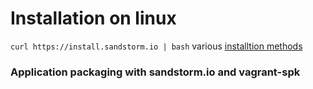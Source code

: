 # Installation on linux
``curl https://install.sandstorm.io | bash``
various [installtion methods](https://docs.sandstorm.io/en/latest/install/#option-3-pgp-verified-install)
### Application packaging with sandstorm.io and vagrant-spk